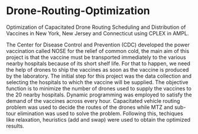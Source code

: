 # Drone-Routing-Optimization
Optimization of Capacitated Drone Routing Scheduling and Distribution of Vaccines in New York, New Jersey and Connecticut using CPLEX in AMPL.

The Center for Disease Control and Prevention (CDC) developed the power vaccination called NOSE for the relief of common cold, the main aim of this project is that the vaccine must be
transported immediately to the various nearby hospitals because of its short shelf life. For that to happen, we need the help of drones to ship the vaccines as soon as the vaccine is produced
by the laboratory. The initial step for this project was the data collection and selecting the hospitals to which the vaccine will be supplied. The objective function is to minimize the number of drones used to supply the vaccines to the 20 nearby hospitals. Dynamic programming was employed to satisfy the demand of the vaccines across every hour. Capacitated vehicle routing problem was used to decide the routes of the drones while MTZ and sub-tour elimination was used to solve the problem. Following this, techiques like relaxation, heuristics (add and swap) were used to obtain the optimized results.
